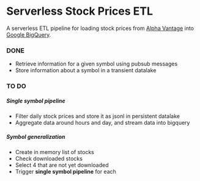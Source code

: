 # Serverless Stock Prices ETL

A serverless ETL pipeline for loading stock prices from [Alpha Vantage](https://www.alphavantage.co/) into [Google BigQuery](https://cloud.google.com/bigquery/).

### DONE

* Retrieve information for a given symbol using pubsub messages
* Store information about a symbol in a transient datalake

### TO DO

##### Single symbol pipeline
* Filter daily stock prices and store it as jsonl in persistent datalake
* Aggregate data around hours and day, and stream data into bigquery

##### Symbol generalization
* Create in memory list of stocks
* Check downloaded stocks
* Select 4 that are not yet downloaded
* Trigger **single symbol pipeline** for each
